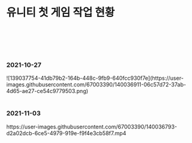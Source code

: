 <h1><b> 유니티 첫 게임 작업 현황 </b></h1>
<br/>
<br/>
<br/>
<br/>

<h3> 2021-10-27 </h3>
![139037754-41db79b2-164b-448c-9fb9-640fcc930f7e](https://user-images.githubusercontent.com/67003390/140036911-06c57d72-37ab-4d65-ae27-ce54c9779503.png)


<br/>
<br/>

<h3> 2021-11-03 </h3>
https://user-images.githubusercontent.com/67003390/140036793-d2a02dcb-6ce5-4979-919e-f9f4e3cb58f7.mp4
